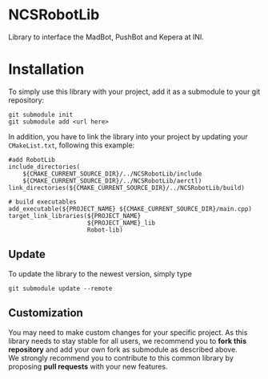 # NCSRobotLib
Library to interface the MadBot, PushBot and Kepera at INI.

# Installation
To simply use this library with your project, add it as a submodule to your git repository:

    git submodule init
    git submodule add <url here>

In addition, you have to link the library into your project by updating your `CMakeList.txt`, following this example:

    #add RobotLib
    include_directories(
        ${CMAKE_CURRENT_SOURCE_DIR}/../NCSRobotLib/include
        ${CMAKE_CURRENT_SOURCE_DIR}/../NCSRobotLib/aerctl)
    link_directories(${CMAKE_CURRENT_SOURCE_DIR}/../NCSRobotLib/build)
    
    # build executables
    add_executable(${PROJECT_NAME} ${CMAKE_CURRENT_SOURCE_DIR}/main.cpp)
    target_link_libraries(${PROJECT_NAME}
                          ${PROJECT_NAME}_lib
                          Robot-lib)

## Update
To update the library to the newest version, simply type

    git submodule update --remote

## Customization
You may need to make custom changes for your specific project. As this library needs to stay stable for all users, we recommend you to **fork this repository** and add your own fork as submodule as described above.  
We strongly recommend you to contribute to this common library by proposing **pull requests** with your new features.
